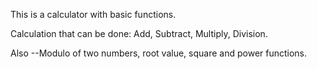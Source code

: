 This is a calculator with basic functions.

Calculation that can be done: Add, Subtract, Multiply, Division.

Also --Modulo of two numbers, root value, square and power functions.
